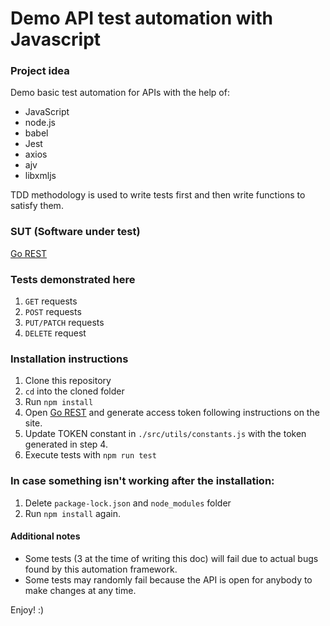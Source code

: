 # Demo API test automation with Javascript

### Project idea
Demo basic test automation for APIs with the help of:
- JavaScript
- node.js  
- babel  
- Jest   
- axios   
- ajv  
- libxmljs  
 
TDD methodology is used to write tests first and then write functions to satisfy them. 

### SUT (Software under test)
[Go REST](https://gorest.co.in)  

### Tests demonstrated here
1. `GET` requests 
2. `POST` requests
3. `PUT/PATCH` requests
4. `DELETE` request

### Installation instructions
1. Clone this repository
2. `cd` into the cloned folder 
3. Run `npm install`
4. Open [Go REST](https://gorest.co.in) and generate access token following instructions on the site.
5. Update TOKEN constant in `./src/utils/constants.js` with the token generated in step 4.  
6. Execute tests with `npm run test`

### In case something isn't working after the installation: 
1. Delete `package-lock.json` and `node_modules` folder 
2. Run `npm install` again. 

#### Additional notes
- Some tests (3 at the time of writing this doc) will fail due to actual bugs found by this automation framework.
- Some tests may randomly fail because the API is open for anybody to make changes at any time.

Enjoy! :)